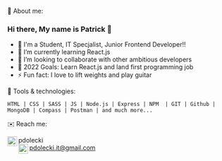 👦 About me:

### Hi there, My name is Patrick 👋

- 🔭 I'm a Student, IT Specjalist, Junior Frontend Developer!!
- 🌱 I’m currently learning React.js
- 👯 I’m looking to collaborate with other ambitious developers
- 🥅 2022 Goals: Learn React.js and land first programming job
- ⚡ Fun fact: I love to lift weights and play guitar

🧰 Tools & technologies:

    HTML | CSS | SASS | JS | Node.js | Express | NPM  | GIT | Github | MongoDB | Compass | Postman | and much more...

✉️ Reach me:

[<img align="left" alt="codeSTACKr | LinkedIn" width="22px" src="https://cdn.jsdelivr.net/npm/simple-icons@v3/icons/linkedin.svg" />][linkedin] pdolecki
<br />
<img align="left" alt="codeSTACKr | Instagram" width="22px" src="https://cdn.jsdelivr.net/npm/simple-icons@3.13.0/icons/gmail.svg" /> pdolecki.it@gmail.com

[linkedin]: https://linkedin.com/in/pdolecki
